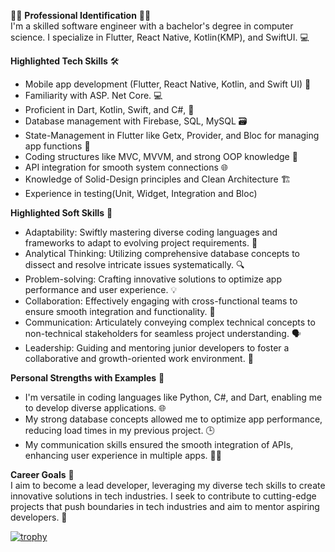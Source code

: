 👩‍💻 **Professional Identification** 👨‍💻  
I'm a skilled software engineer with a bachelor's degree in computer science. I specialize in Flutter, React Native, Kotlin(KMP), and SwiftUI. 💻

**Highlighted Tech Skills** 🛠️  
- Mobile app development (Flutter, React Native, Kotlin, and Swift UI) 📱
- Familiarity with ASP. Net Core. 💻
- Proficient in Dart, Kotlin, Swift, and C#,  🐍
- Database management with Firebase, SQL, MySQL 🗃️
- State-Management in Flutter like Getx, Provider, and Bloc for managing app functions 🔄
- Coding structures like MVC, MVVM, and strong OOP knowledge 🧱
- API integration for smooth system connections 🌐
- Knowledge of Solid-Design principles and Clean Architecture 🏗️
- Experience in testing(Unit, Widget, Integration and Bloc)

**Highlighted Soft Skills** 🧠  
- Adaptability: Swiftly mastering diverse coding languages and frameworks to adapt to evolving project requirements. 🔄
- Analytical Thinking: Utilizing comprehensive database concepts to dissect and resolve intricate issues systematically. 🔍
- Problem-solving: Crafting innovative solutions to optimize app performance and user experience. 💡
- Collaboration: Effectively engaging with cross-functional teams to ensure smooth integration and functionality. 🤝
- Communication: Articulately conveying complex technical concepts to non-technical stakeholders for seamless project understanding. 🗣️
- Leadership: Guiding and mentoring junior developers to foster a collaborative and growth-oriented work environment. 👥

**Personal Strengths with Examples** 💪  
- I'm versatile in coding languages like Python, C#, and Dart, enabling me to develop diverse applications. 🌐
- My strong database concepts allowed me to optimize app performance, reducing load times in my previous project. 🕒
- My communication skills ensured the smooth integration of APIs, enhancing user experience in multiple apps. 🔄📱

**Career Goals** 🎯  
I aim to become a lead developer, leveraging my diverse tech skills to create innovative solutions in tech industries. I seek to contribute to cutting-edge projects that push boundaries in tech industries and aim to mentor aspiring developers. 🚀

[![trophy](https://github-profile-trophy.vercel.app/?username=alaudinbarki)](https://github.com/ryo-ma/github-profile-trophy)
<!---
alaudinbarki/alaudinbarki is a ✨ special ✨ repository because its `README.md` (this file) appears on your GitHub profile.
You can click the Preview link to take a look at your changes.
--->

